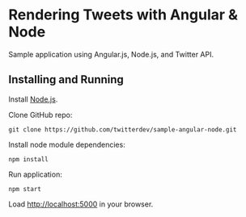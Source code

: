 Rendering Tweets with Angular & Node
===================

Sample application using Angular.js, Node.js, and Twitter API.


Installing and Running
----

Install [Node.js](http://nodejs.org/).

Clone GitHub repo:

 ```
git clone https://github.com/twitterdev/sample-angular-node.git
```

Install node module dependencies:

```
npm install 
```

Run application:

```
npm start
```

Load [http://localhost:5000](http://localhost:5000) in your browser.